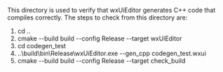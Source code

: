 This directory is used to verify that wxUiEditor generates C++ code that compiles correctly. The steps to check from this directory are:

1) cd ..
2) cmake --build build --config Release --target wxUiEditor
3) cd codegen_test
4) ..\build\bin\Release\wxUiEditor.exe --gen_cpp codegen_test.wxui
5) cmake --build build --config Release --target check_build
